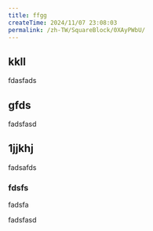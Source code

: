 ```yaml
---
title: ffgg
createTime: 2024/11/07 23:08:03
permalink: /zh-TW/SquareBlock/0XAyPWbU/
---
```


## kkll
fdasfads

## gfds
fadsfasd

## 1jjkhj
fadsafds

### fdsfs 
fadsfa


fadsfasd